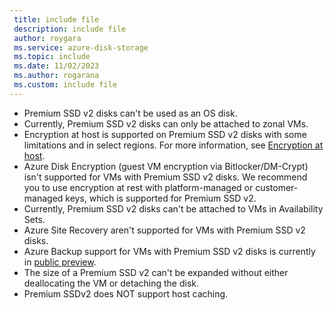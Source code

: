 ```yaml
---
 title: include file
 description: include file
 author: roygara
 ms.service: azure-disk-storage
 ms.topic: include
 ms.date: 11/02/2023
 ms.author: rogarana
 ms.custom: include file
---
```

- Premium SSD v2 disks can't be used as an OS disk.
- Currently, Premium SSD v2 disks can only be attached to zonal VMs.
- Encryption at host is supported on Premium SSD v2 disks with some limitations and in select regions. For more information, see [Encryption at host](../articles/virtual-machines/disk-encryption.md#restrictions-1).
- Azure Disk Encryption (guest VM encryption via Bitlocker/DM-Crypt) isn't supported for VMs with Premium SSD v2 disks. We recommend you to use encryption at rest with platform-managed or customer-managed keys, which is supported for Premium SSD v2. 
- Currently, Premium SSD v2 disks can't be attached to VMs in Availability Sets. 
- Azure Site Recovery aren't supported for VMs with Premium SSD v2 disks.
- Azure Backup support for VMs with Premium SSD v2 disks is currently in [public preview](../articles/backup/backup-support-matrix-iaas.md#vm-storage-support). 
- The size of a Premium SSD v2 can't be expanded without either deallocating the VM or detaching the disk.
- Premium SSDv2 does NOT support host caching.
  
